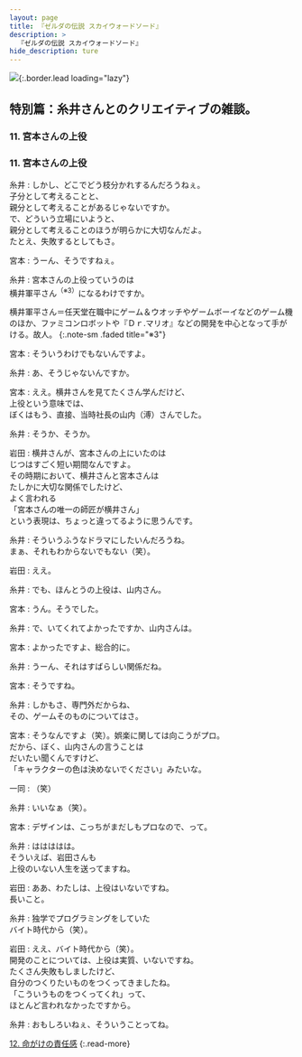 ```yaml
---
layout: page
title: 『ゼルダの伝説 スカイウォードソード』
description: >
  『ゼルダの伝説 スカイウォードソード』
hide_description: ture
---
```


![](/interviews/jp/wii/souj/sp/img/mainvisual11.jpg){:.border.lead loading="lazy"}

## 特別篇：糸井さんとのクリエイティブの雑談。

### 11. 宮本さんの上役

<DIV CLASS="pagebox-r">

### 11. 宮本さんの上役

糸井
: しかし、どこでどう枝分かれするんだろうねぇ。<br>子分として考えることと、<br>親分として考えることがあるじゃないですか。<br>で、どういう立場にいようと、<br>親分として考えることのほうが明らかに大切なんだよ。<br>たとえ、失敗するとしてもさ。

宮本
: うーん、そうですねぇ。

糸井
: 宮本さんの上役っていうのは<br>横井軍平さん<sup>（※3）</sup>になるわけですか。

横井軍平さん＝任天堂在職中にゲーム＆ウオッチやゲームボーイなどのゲーム機のほか、ファミコンロボットや『Ｄｒ.マリオ』などの開発を中心となって手がける。故人。
{:.note-sm .faded title="※3"}

宮本
: そういうわけでもないんですよ。

糸井
: あ、そうじゃないんですか。

宮本
: ええ。横井さんを見てたくさん学んだけど、<br>上役という意味では、<br>ぼくはもう、直接、当時社長の山内（溥）さんでした。

糸井
: そうか、そうか。

岩田
: 横井さんが、宮本さんの上にいたのは<br>じつはすごく短い期間なんですよ。<br>その時期において、横井さんと宮本さんは<br>たしかに大切な関係でしたけど、<br>よく言われる<br>「宮本さんの唯一の師匠が横井さん」<br>という表現は、ちょっと違ってるように思うんです。

糸井
: そういうふうなドラマにしたいんだろうね。<br>まぁ、それもわからないでもない（笑）。

岩田
: ええ。

糸井
: でも、ほんとうの上役は、山内さん。

宮本
: うん。そうでした。

糸井
: で、いてくれてよかったですか、山内さんは。

宮本
: よかったですよ、総合的に。

糸井
: うーん、それはすばらしい関係だね。

宮本
: そうですね。

糸井
: しかもさ、専門外だからね、<br>その、ゲームそのものについてはさ。

宮本
: そうなんですよ（笑）。娯楽に関しては向こうがプロ。<br>だから、ぼく、山内さんの言うことは<br>だいたい聞くんですけど、<br>「キャラクターの色は決めないでください」みたいな。

一同
: （笑）

糸井
: いいなぁ（笑）。

宮本
: デザインは、こっちがまだしもプロなので、って。

糸井
: ははははは。<br>そういえば、岩田さんも<br>上役のいない人生を送ってますね。

岩田
: ああ、わたしは、上役はいないですね。<br>長いこと。

糸井
: 独学でプログラミングをしていた<br>バイト時代から（笑）。

岩田
: ええ、バイト時代から（笑）。<br>開発のことについては、上役は実質、いないですね。<br>たくさん失敗もしましたけど、<br>自分のつくりたいものをつくってきましたね。<br>「こういうものをつくってくれ」って、<br>ほとんど言われなかったですから。

糸井
: おもしろいねぇ、そういうことってね。

[12. 命がけの責任感](12.md)
{:.read-more}

